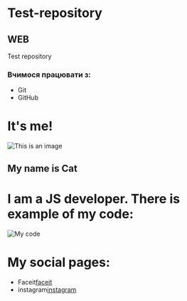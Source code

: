 # Test-repository
## WEB
Test repository

### Вчимося працювати з:
* Git
* GitHub

# It's me!
![This is an image](https://encrypted-tbn3.gstatic.com/shopping?q=tbn:ANd9GcQC93L2ifdXNzabSiuPEWYcy3ZqMlYk5I2E0zE9W53L_V0aiU8ohUyTaU_JjBLHJpaX8CZSVrJOVg&usqp=CAc)
## My name is Cat

# I am a JS developer. There is example of my code:
![My code](https://habrastorage.org/getpro/habr/post_images/03b/dd6/4c0/03bdd64c012e4de2e08e21d89924b62b.png)

# My social pages:
* Faceit[faceit](https://www.faceit.com/ru)
* instagram[instagram](https://www.instagram.com/)
